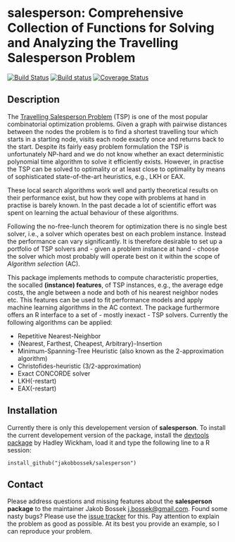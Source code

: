 # salesperson: Comprehensive Collection of Functions for Solving and Analyzing the Travelling Salesperson Problem

[![Build Status](https://travis-ci.org/jakobbossek/salesperson.svg)](https://travis-ci.org/jakobbossek/salesperson)
[![Build status](https://ci.appveyor.com/api/projects/status/6hd5dguq6w3v7t7j/branch/master?svg=true)](https://ci.appveyor.com/project/jakobbossek/salesperson/branch/master)
[![Coverage Status](https://coveralls.io/repos/jakobbossek/salesperson/badge.svg?branch=master&service=github)](https://coveralls.io/github/jakobbossek/salesperson?branch=master)

## Description

The [Travelling Salesperson Problem](http://en.wikipedia.org/wiki/Travelling_salesman_problem) (TSP) is one of the most popular combinatorial optimization problems. Given a graph with pairwise distances between the nodes the problem is to find a shortest travelling tour which starts in a starting node, visits each node exactly once and returns back to the start. Despite its fairly easy problem formulation the TSP is unfortunately NP-hard and we do not know whether an exact deterministic polynomial time algorithm to solve it efficiently exists. However, in practise the TSP can be solved to optimality or at least close to optimality by means of sophisticated state-of-the-art heuristics, e.g., LKH or EAX.

These local search algorithms work well and partly theoretical results on their performance exist, but how they cope with problems at hand in practise is barely known. In the past decade a lot of scientific effort was spent on learning the actual behaviour of these algorithms.

Following the no-free-lunch theorem for optimization there is no single best solver, i.e., a solver which operates best on each problem instance. Instead the performance can vary significantly. It is therefore desirable to set up a portfolio of TSP solvers and - given a problem instance at hand - choose the solver which most probably will operate best on it within the scope of *Algorithm selection* (AC).

This package implements methods to compute characteristic properties, the socalled **(instance) features**, of TSP instances, e.g., the average edge costs, the angle between a node and both of his nearest neighbor nodes etc. This features can be used to fit performance models and apply machine learning algorithms in the AC context. The package furthermore offers an R interface to a set of - mostly inexact - TSP solvers. Currently the following algorithms can be applied:

* Repetitive Nearest-Neighbor
* {Nearest, Farthest, Cheapest, Arbitrary}-Insertion
* Minimum-Spanning-Tree Heuristic (also known as the 2-approximation algorithm)
* Christofides-heuristic (3/2-approximation)
* Exact CONCORDE solver
* LKH(-restart)
* EAX(-restart)

## Installation

Currently there is only this developement version of **salesperson**.
To install the current developement version of the package, install the [devtools package](http://cran.r-project.org/web/packages/devtools/index.html) by Hadley Wickham, load it and type the following line to a R session:

```splus
install_github("jakobbossek/salesperson")
```

## Contact

Please address questions and missing features about the **salesperson package** to the maintainer Jakob Bossek <j.bossek@gmail.com>. Found some nasty bugs? Please use the [issue tracker](https://github.com/jakobbossek/salesperson/issues) for this. Pay attention to explain the problem as good as possible. At its best you provide an example, so I can reproduce your problem.
